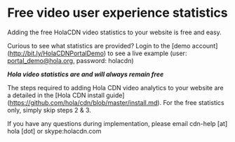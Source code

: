 # Free video user experience statistics

Adding the free HolaCDN video statistics to your website is free and easy.

Curious to see what statistics are provided? Login to the [demo account] (http://bit.ly/HolaCDNPortalDemo) to see a live example (user: portal_demo@hola.org, password: holacdn)

**_Hola video statistics are and will always remain free_**

The steps required to adding Hola CDN video analytics to your website are a detailed in the [Hola CDN install guide] (https://github.com/hola/cdn/blob/master/install.md). For the free statistics only, simply skip steps 2 & 3.

If you have any questions during implementation, please email cdn-help [at] hola [dot] or skype:holacdn.com
